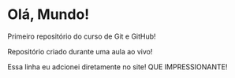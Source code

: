 # Olá, Mundo!
Primeiro repositório do curso de Git e GitHub!

Repositório criado durante uma aula ao vivo!

Essa linha eu adcionei diretamente no site! QUE IMPRESSIONANTE!




